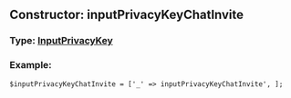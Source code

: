 ## Constructor: inputPrivacyKeyChatInvite  



### Type: [InputPrivacyKey](../types/InputPrivacyKey.md)

### Example:


```
$inputPrivacyKeyChatInvite = ['_' => inputPrivacyKeyChatInvite', ];
```
